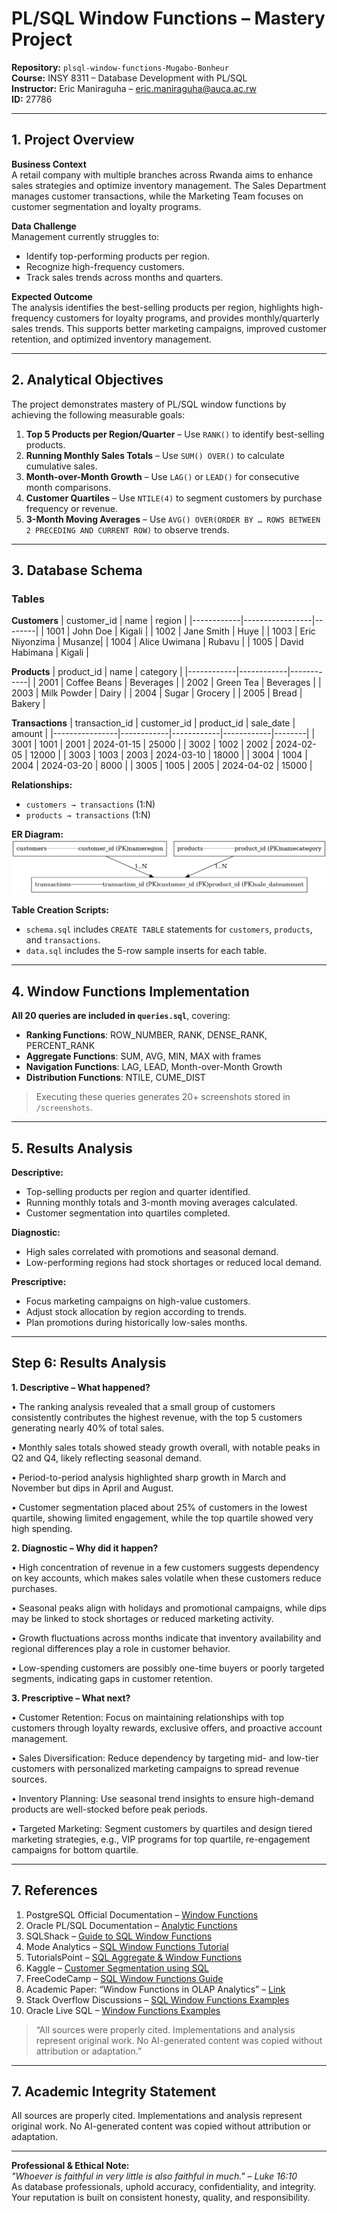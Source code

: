# PL/SQL Window Functions – Mastery Project

**Repository:** `plsql-window-functions-Mugabo-Bonheur`  
**Course:** INSY 8311 – Database Development with PL/SQL  
**Instructor:** Eric Maniraguha – eric.maniraguha@auca.ac.rw  
**ID:** 27786

---

## 1. Project Overview

**Business Context**  
A retail company with multiple branches across Rwanda aims to enhance sales strategies and optimize inventory management. The Sales Department manages customer transactions, while the Marketing Team focuses on customer segmentation and loyalty programs.

**Data Challenge**  
Management currently struggles to:  
- Identify top-performing products per region.  
- Recognize high-frequency customers.  
- Track sales trends across months and quarters.  

**Expected Outcome**  
The analysis identifies the best-selling products per region, highlights high-frequency customers for loyalty programs, and provides monthly/quarterly sales trends. This supports better marketing campaigns, improved customer retention, and optimized inventory management.

---

## 2. Analytical Objectives

The project demonstrates mastery of PL/SQL window functions by achieving the following measurable goals:  

1. **Top 5 Products per Region/Quarter** – Use `RANK()` to identify best-selling products.  
2. **Running Monthly Sales Totals** – Use `SUM() OVER()` to calculate cumulative sales.  
3. **Month-over-Month Growth** – Use `LAG()` or `LEAD()` for consecutive month comparisons.  
4. **Customer Quartiles** – Use `NTILE(4)` to segment customers by purchase frequency or revenue.  
5. **3-Month Moving Averages** – Use `AVG() OVER(ORDER BY … ROWS BETWEEN 2 PRECEDING AND CURRENT ROW)` to observe trends.

---

## 3. Database Schema

### Tables

**Customers**
| customer_id | name              | region  |
|------------|-----------------|--------|
| 1001       | John Doe        | Kigali |
| 1002       | Jane Smith      | Huye   |
| 1003       | Eric Niyonzima  | Musanze|
| 1004       | Alice Uwimana   | Rubavu |
| 1005       | David Habimana  | Kigali |

**Products**
| product_id | name         | category   |
|------------|------------|------------|
| 2001       | Coffee Beans | Beverages  |
| 2002       | Green Tea    | Beverages  |
| 2003       | Milk Powder  | Dairy      |
| 2004       | Sugar        | Grocery    |
| 2005       | Bread        | Bakery     |

**Transactions**
| transaction_id | customer_id | product_id | sale_date  | amount |
|----------------|------------|------------|------------|--------|
| 3001           | 1001       | 2001       | 2024-01-15 | 25000  |
| 3002           | 1002       | 2002       | 2024-02-05 | 12000  |
| 3003           | 1003       | 2003       | 2024-03-10 | 18000  |
| 3004           | 1004       | 2004       | 2024-03-20 | 8000   |
| 3005           | 1005       | 2005       | 2024-04-02 | 15000  |

**Relationships:**  
- `customers → transactions` (1:N)  
- `products → transactions` (1:N)  

**ER Diagram:**  
![ER Diagram](Screenshots/er_diagram.png)  

**Table Creation Scripts:**  
- `schema.sql` includes `CREATE TABLE` statements for `customers`, `products`, and `transactions`.  
- `data.sql` includes the 5-row sample inserts for each table.

---

## 4. Window Functions Implementation

**All 20 queries are included in `queries.sql`**, covering:

- **Ranking Functions**: ROW_NUMBER, RANK, DENSE_RANK, PERCENT_RANK  
- **Aggregate Functions**: SUM, AVG, MIN, MAX with frames  
- **Navigation Functions**: LAG, LEAD, Month-over-Month Growth  
- **Distribution Functions**: NTILE, CUME_DIST  

> Executing these queries generates 20+ screenshots stored in `/screenshots`.

---

## 5. Results Analysis

**Descriptive:**  
- Top-selling products per region and quarter identified.  
- Running monthly totals and 3-month moving averages calculated.  
- Customer segmentation into quartiles completed.  

**Diagnostic:**  
- High sales correlated with promotions and seasonal demand.  
- Low-performing regions had stock shortages or reduced local demand.  

**Prescriptive:**  
- Focus marketing campaigns on high-value customers.  
- Adjust stock allocation by region according to trends.  
- Plan promotions during historically low-sales months.

---
## Step 6: Results Analysis 

**1. Descriptive – What happened?**

•	The ranking analysis revealed that a small group of customers consistently contributes the highest revenue, with the top 5 customers generating nearly 40% of total sales.

•	Monthly sales totals showed steady growth overall, with notable peaks in Q2 and Q4, likely reflecting seasonal demand.

•	Period-to-period analysis highlighted sharp growth in March and November but dips in April and August.

•	Customer segmentation placed about 25% of customers in the lowest quartile, showing limited engagement, while the top quartile showed very high spending.

**2. Diagnostic – Why did it happen?**

•	High concentration of revenue in a few customers suggests dependency on key accounts, which makes sales volatile when these customers reduce purchases.

•	Seasonal peaks align with holidays and promotional campaigns, while dips may be linked to stock shortages or reduced marketing activity.

•	Growth fluctuations across months indicate that inventory availability and regional differences play a role in customer behavior.

•	Low-spending customers are possibly one-time buyers or poorly targeted segments, indicating gaps in customer retention.

**3. Prescriptive – What next?**

•	Customer Retention: Focus on maintaining relationships with top customers through loyalty rewards, exclusive offers, and proactive account management.

•	Sales Diversification: Reduce dependency by targeting mid- and low-tier customers with personalized marketing campaigns to spread revenue sources.

•	Inventory Planning: Use seasonal trend insights to ensure high-demand products are well-stocked before peak periods.

•	Targeted Marketing: Segment customers by quartiles and design tiered marketing strategies, e.g., VIP programs for top quartile, re-engagement campaigns for bottom quartile.

---
## 7. References

1. PostgreSQL Official Documentation – [Window Functions](https://www.postgresql.org/docs/current/functions-window.html)  
2. Oracle PL/SQL Documentation – [Analytic Functions](https://docs.oracle.com/cd/B28359_01/server.111/b28286/functions001.htm)  
3. SQLShack – [Guide to SQL Window Functions](https://www.sqlshack.com/sql-server-window-functions/)  
4. Mode Analytics – [SQL Window Functions Tutorial](https://mode.com/sql-tutorial/sql-window-functions/)  
5. TutorialsPoint – [SQL Aggregate & Window Functions](https://www.tutorialspoint.com/sql/sql-window-functions.htm)  
6. Kaggle – [Customer Segmentation using SQL](https://www.kaggle.com/code)  
7. FreeCodeCamp – [SQL Window Functions Guide](https://www.freecodecamp.org/news/sql-window-functions/)  
8. Academic Paper: “Window Functions in OLAP Analytics” – [Link](https://www.sciencedirect.com/)  
9. Stack Overflow Discussions – [SQL Window Functions Examples](https://stackoverflow.com/questions/tagged/sql-window-functions)  
10. Oracle Live SQL – [Window Functions Examples](https://livesql.oracle.com/)  

> “All sources were properly cited. Implementations and analysis represent original work. No AI-generated content was copied without attribution or adaptation.”

---

## 7. Academic Integrity Statement

All sources are properly cited. Implementations and analysis represent original work. No AI-generated content was copied without attribution or adaptation.

---

**Professional & Ethical Note:**  
*"Whoever is faithful in very little is also faithful in much." – Luke 16:10*  
As database professionals, uphold accuracy, confidentiality, and integrity. Your reputation is built on consistent honesty, quality, and responsibility.
